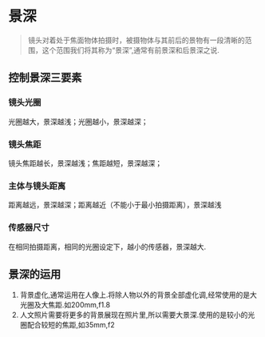 # 景深
> 镜头对着处于焦面物体拍摄时，被摄物体与其前后的景物有一段清晰的范围，这个范围我们将其称为“景深”,通常有前景深和后景深之说.

## 控制景深三要素
### 镜头光圈
光圈越大，景深越浅；光圈越小，景深越深；

### 镜头焦距
镜头焦距越长，景深越浅；焦距越短，景深越深；

### 主体与镜头距离
距离越远，景深越深；距离越近（不能小于最小拍摄距离），景深越浅

### 传感器尺寸
在相同拍摄距离，相同的光圈设定下，越小的传感器，景深越大.

## 景深的运用
1. 背景虚化,通常运用在人像上.将除人物以外的背景全部虚化调,经常使用的是大光圈及大焦距.如200mm,f1.8
2. 人文照片需要将更多的背景展现在照片里,所以需要大景深.使用的是较小的光圈配合较短的焦距,如35mm,f2